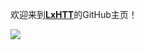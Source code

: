 欢迎来到[**LxHTT**](https://github.com/LxHTT)的GitHub主页！  

![](https://wakatime.com/share/@61b10b6b-ac9d-4825-926d-8bc778875874/84fcbd42-5aaa-412a-9243-55b7941ed9c6.svg)
